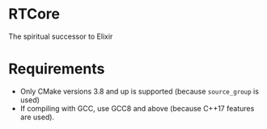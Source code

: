 # RTCore
The spiritual successor to Elixir

# Requirements
- Only CMake versions 3.8 and up is supported (because `source_group` is used)
- If compiling with GCC, use GCC8 and above (because C++17 features are used).
